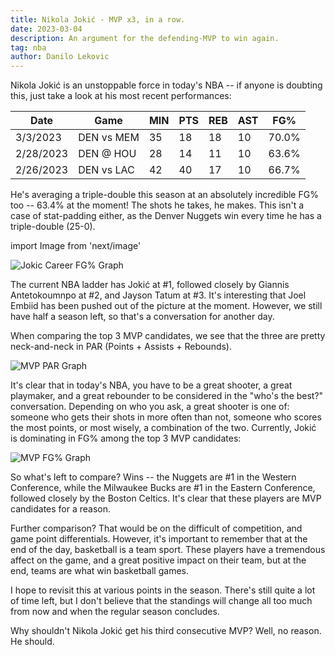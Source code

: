 ```yaml
---
title: Nikola Jokić - MVP x3, in a row.
date: 2023-03-04
description: An argument for the defending-MVP to win again.
tag: nba
author: Danilo Lekovic
---
```



Nikola Jokić is an unstoppable force in today's NBA -- if anyone is doubting this, just take a look at his most recent performances:

| Date      | Game       | MIN | PTS | REB | AST | FG%   |
|-----------|------------|-----|-----|-----|-----|-------|
| 3/3/2023  | DEN vs MEM | 35  | 18  | 18  | 10  | 70.0% |
| 2/28/2023 | DEN @ HOU  | 28  | 14  | 11  | 10  | 63.6% |
| 2/26/2023 | DEN vs LAC | 42  | 40  | 17  | 10  | 66.7% |

He's averaging a triple-double this season at an absolutely incredible FG% too -- 63.4% at the moment! The shots he takes, he makes. This isn't a case of stat-padding either, as the Denver Nuggets win every time he has a triple-double (25-0).

import Image from 'next/image'

<Image
  src="/images/jokic_career_fgp.png"
  alt="Jokic Career FG% Graph"
  width={1125}
  height={750}
  priority
  className="next-image"
/>

The current NBA ladder has Jokić at #1, followed closely by Giannis Antetokoumnpo at #2, and Jayson Tatum at #3. It's interesting that Joel Embiid has been pushed out of the picture at the moment. However, we still have half a season left, so that's a conversation for another day.

When comparing the top 3 MVP candidates, we see that the three are pretty neck-and-neck in PAR (Points + Assists + Rebounds).

<Image
  src="/images/mvp_par.png"
  alt="MVP PAR Graph"
  width={1125}
  height={750}
  priority
  className="next-image"
/>

It's clear that in today's NBA, you have to be a great shooter, a great playmaker, and a great rebounder to be considered in the "who's the best?" conversation. Depending on who you ask, a great shooter is one of: someone who gets their shots in more often than not, someone who scores the most points, or most wisely, a combination of the two. Currently, Jokić is dominating in FG% among the top 3 MVP candidates:

<Image
  src="/images/mvp_fgp.png"
  alt="MVP FG% Graph"
  width={1125}
  height={750}
  priority
  className="next-image"
/>

So what's left to compare? Wins -- the Nuggets are #1 in the Western Conference, while the Milwaukee Bucks are #1 in the Eastern Conference, followed closely by the Boston Celtics. It's clear that these players are MVP candidates for a reason.

Further comparison? That would be on the difficult of competition, and game point differentials. However, it's important to remember that at the end of the day, basketball is a team sport. These players have a tremendous affect on the game, and a great positive impact on their team, but at the end, teams are what win basketball games.

I hope to revisit this at various points in the season. There's still quite a lot of time left, but I don't believe that the standings will change all too much from now and when the regular season concludes.

Why shouldn't Nikola Jokić get his third consecutive MVP? Well, no reason. He should.